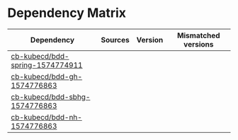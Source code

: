# Dependency Matrix

Dependency | Sources | Version | Mismatched versions
---------- | ------- | ------- | -------------------
[cb-kubecd/bdd-spring-1574774911](https://github.com/cb-kubecd/bdd-spring-1574774911.git) |  | []() | 
[cb-kubecd/bdd-gh-1574776863](https://github.com/cb-kubecd/bdd-gh-1574776863.git) |  | []() | 
[cb-kubecd/bdd-sbhg-1574776863](https://github.com/cb-kubecd/bdd-sbhg-1574776863.git) |  | []() | 
[cb-kubecd/bdd-nh-1574776863](https://github.com/cb-kubecd/bdd-nh-1574776863.git) |  | []() | 
